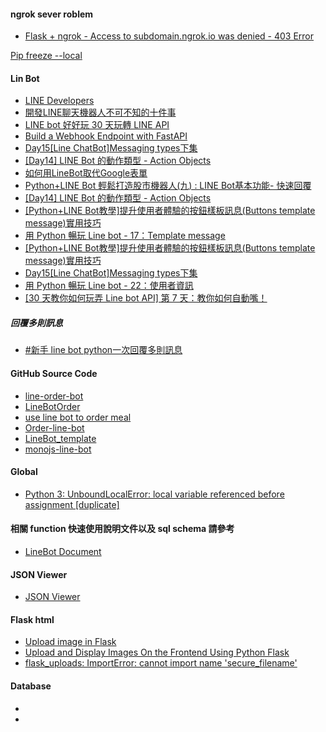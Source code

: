 #### ngrok sever roblem
* [Flask + ngrok - Access to subdomain.ngrok.io was denied - 403 Error](https://stackoverflow.com/questions/70247195/flask-ngrok-access-to-subdomain-ngrok-io-was-denied-403-error)

[Pip freeze --local](https://stackoverflow.com/questions/54931275/pip-freeze-local)

#### Lin Bot
* [LINE Developers](https://developers.line.biz/en)
* [開發LINE聊天機器人不可不知的十件事](https://engineering.linecorp.com/zh-hant/blog/line-device-10/)
* [LINE bot 好好玩 30 天玩轉 LINE API](https://ithelp.ithome.com.tw/users/20117701/ironman/2634)
* [Build a Webhook Endpoint with FastAPI](https://towardsdev.com/build-a-webhook-endpoint-with-fastapi-d14bf1b1d55d)
* [Day15[Line ChatBot]Messaging types下集](https://ithelp.ithome.com.tw/articles/10195640)
* [[Day14] LINE Bot 的動作類型 - Action Objects](https://ithelp.ithome.com.tw/articles/10229719)
* [如何用LineBot取代Google表單](https://sites.google.com/jes.mlc.edu.tw/ljj/linebot%E5%AF%A6%E5%81%9A/%E5%A6%82%E4%BD%95%E7%94%A8linebot%E5%8F%96%E4%BB%A3google%E8%A1%A8%E5%96%AE)
* [Python+LINE Bot 輕鬆打造股市機器人(九) : LINE Bot基本功能- 快速回覆](https://vocus.cc/article/621d7dcafd89780001636ef5)
* [[Day14] LINE Bot 的動作類型 - Action Objects](https://ithelp.ithome.com.tw/articles/10229719)
* [[Python+LINE Bot教學]提升使用者體驗的按鈕樣板訊息(Buttons template message)實用技巧](https://www.learncodewithmike.com/2020/07/line-bot-buttons-template-message.html)
* [用 Python 暢玩 Line bot - 17：Template message](https://ithelp.ithome.com.tw/articles/10282102?sc=pt)
* [[Python+LINE Bot教學]提升使用者體驗的按鈕樣板訊息(Buttons template message)實用技巧](https://www.learncodewithmike.com/2020/07/line-bot-buttons-template-message.html)
* [Day15[Line ChatBot]Messaging types下集](https://ithelp.ithome.com.tw/articles/10195640)
* [用 Python 暢玩 Line bot - 22：使用者資訊](https://ithelp.ithome.com.tw/articles/10282156)
* [[30 天教你如何玩弄 Line bot API] 第 7 天：教你如何自動嘴！](https://ithelp.ithome.com.tw/m/articles/10219099)

##### 回覆多則訊息
* [#新手 line bot python一次回覆多則訊息](https://www.dcard.tw/f/softwareengineer/p/233395114)

#### GitHub Source Code
* [line-order-bot](https://github.com/micro927/line-order-bot)
* [LineBotOrder](https://github.com/danny0409/LineBotOrder)
* [use line bot to order meal](https://github.com/ernie0817/line_bot)
* [Order-line-bot](https://github.com/d2hero/Order-line-bot)
* [LineBot_template](https://github.com/Tzuhui/LineBot_template)
* [monojs-line-bot](https://github.com/kelvin2go/monojs-line-bot)

#### Global 
* [Python 3: UnboundLocalError: local variable referenced before assignment [duplicate]](https://stackoverflow.com/questions/10851906/python-3-unboundlocalerror-local-variable-referenced-before-assignment)

#### 相關 function 快速使用說明文件以及 sql schema 請參考 
* [LineBot Document](https://pale-turkey-f09.notion.site/LineBot-Document-85bca1c5bb194d61be73dbe9af20d269)


#### JSON Viewer
* [JSON Viewer](https://c.runoob.com/front-end/53/)


#### Flask html

* [Upload image in Flask](https://stackoverflow.com/questions/44926465/upload-image-in-flask)
* [Upload and Display Images On the Frontend Using Python Flask](https://geekpython.in/render-images-from-flask)
* [flask_uploads: ImportError: cannot import name 'secure_filename'](https://stackoverflow.com/questions/61628503/flask-uploads-importerror-cannot-import-name-secure-filename)


#### Database

* [](https://simplebackups.com/blog/how-to-import-sql-file-in-mysql/)
* [](https://stackoverflow.com/questions/17666249/how-do-i-import-an-sql-file-using-the-command-line-in-mysql)